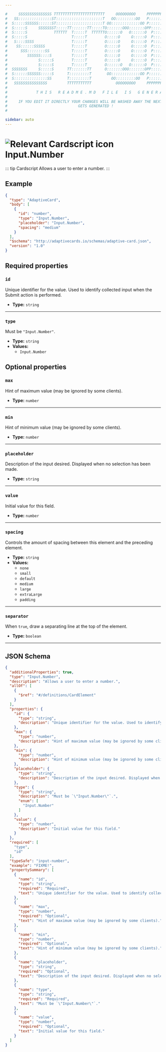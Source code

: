 ```yaml
---

#     SSSSSSSSSSSSSSS TTTTTTTTTTTTTTTTTTTTTTT     OOOOOOOOO     PPPPPPPPPPPPPPPPP    !!!  
#   SS:::::::::::::::ST:::::::::::::::::::::T   OO:::::::::OO   P::::::::::::::::P  !!:!! 
#  S:::::SSSSSS::::::ST:::::::::::::::::::::T OO:::::::::::::OO P::::::PPPPPP:::::P !:::! 
#  S:::::S     SSSSSSST:::::TT:::::::TT:::::TO:::::::OOO:::::::OPP:::::P     P:::::P!:::! 
#  S:::::S            TTTTTT  T:::::T  TTTTTTO::::::O   O::::::O  P::::P     P:::::P!:::! 
#  S:::::S                    T:::::T        O:::::O     O:::::O  P::::P     P:::::P!:::! 
#   S::::SSSS                 T:::::T        O:::::O     O:::::O  P::::PPPPPP:::::P !:::! 
#    SS::::::SSSSS            T:::::T        O:::::O     O:::::O  P:::::::::::::PP  !:::! 
#      SSS::::::::SS          T:::::T        O:::::O     O:::::O  P::::PPPPPPPPP    !:::! 
#         SSSSSS::::S         T:::::T        O:::::O     O:::::O  P::::P            !:::! 
#              S:::::S        T:::::T        O:::::O     O:::::O  P::::P            !!:!! 
#              S:::::S        T:::::T        O::::::O   O::::::O  P::::P             !!!   
#  SSSSSSS     S:::::S      TT:::::::TT      O:::::::OOO:::::::OPP::::::PP                 
#  S::::::SSSSSS:::::S      T:::::::::T       OO:::::::::::::OO P::::::::P           !!!  
#  S:::::::::::::::SS       T:::::::::T         OO:::::::::OO   P::::::::P          !!:!! 
#   SSSSSSSSSSSSSSS         TTTTTTTTTTT           OOOOOOOOO     PPPPPPPPPP           !!!  
#                                                                                          
#             T H I S   R E A D M E . M D   F I L E   I S   G E N E R A T E D !           
#                                                                                         
#     IF YOU EDIT IT DIRECTLY YOUR CHANGES WILL BE WASHED AWAY THE NEXT TIME THIS FILE  
#                                GETS GENERATED !
#                                                                                         

sidebar: auto
---
```


# <img class="header-prefix-icon" :src="$withBase('/cardscript-assets/icons/24dp/input-number.svg')" alt="Relevant Cardscript icon">Input.Number

::: tip Cardscript
Allows a user to enter a number.
:::

## Example

``` json
{
  "type": "AdaptiveCard",
  "body": [
    {
      "id": "number",
      "type": "Input.Number",
      "placeholder": "Input.Number",
      "spacing": "medium"
    }
  ],
  "$schema": "http://adaptivecards.io/schemas/adaptive-card.json",
  "version": "1.0"
}
```

## Required properties

### `id`

Unique identifier for the value. Used to identify collected input when the Submit action is performed.

* **Type:** `string`

----

### `type`

Must be `"Input.Number"`.

* **Type:** `string`
* **Values:**
  * `Input.Number`

## Optional properties

### `max`

Hint of maximum value (may be ignored by some clients).

* **Type:** `number`

----

### `min`

Hint of minimum value (may be ignored by some clients).

* **Type:** `number`

----

### `placeholder`

Description of the input desired. Displayed when no selection has been made.

* **Type:** `string`

----

### `value`

Initial value for this field.

* **Type:** `number`

----

### `spacing`

Controls the amount of spacing between this element and the preceding element.

* **Type:** `string`
* **Values:**
  * `none`
  * `small`
  * `default`
  * `medium`
  * `large`
  * `extraLarge`
  * `padding`

----

### `separator`

When `true`, draw a separating line at the top of the element.

* **Type:** `boolean`



<hr>

## JSON Schema

``` json
{
  "additionalProperties": true,
  "type": "Input.Number",
  "description": "Allows a user to enter a number.",
  "allOf": [
    {
      "$ref": "#/definitions/CardElement"
    }
  ],
  "properties": {
    "id": {
      "type": "string",
      "description": "Unique identifier for the value. Used to identify collected input when the Submit action is performed."
    },
    "max": {
      "type": "number",
      "description": "Hint of maximum value (may be ignored by some clients)."
    },
    "min": {
      "type": "number",
      "description": "Hint of minimum value (may be ignored by some clients)."
    },
    "placeholder": {
      "type": "string",
      "description": "Description of the input desired. Displayed when no selection has been made."
    },
    "type": {
      "type": "string",
      "description": "Must be `\"Input.Number\"`.",
      "enum": [
        "Input.Number"
      ]
    },
    "value": {
      "type": "number",
      "description": "Initial value for this field."
    }
  },
  "required": [
    "type",
    "id"
  ],
  "typeSafe": "input-number",
  "example": "FIXME!",
  "propertySummary": [
    {
      "name": "id",
      "type": "string",
      "required": "Required",
      "text": "Unique identifier for the value. Used to identify collected input when the Submit action is performed."
    },
    {
      "name": "max",
      "type": "number",
      "required": "Optional",
      "text": "Hint of maximum value (may be ignored by some clients)."
    },
    {
      "name": "min",
      "type": "number",
      "required": "Optional",
      "text": "Hint of minimum value (may be ignored by some clients)."
    },
    {
      "name": "placeholder",
      "type": "string",
      "required": "Optional",
      "text": "Description of the input desired. Displayed when no selection has been made."
    },
    {
      "name": "type",
      "type": "string",
      "required": "Required",
      "text": "Must be `\"Input.Number\"`."
    },
    {
      "name": "value",
      "type": "number",
      "required": "Optional",
      "text": "Initial value for this field."
    }
  ]
}
```
